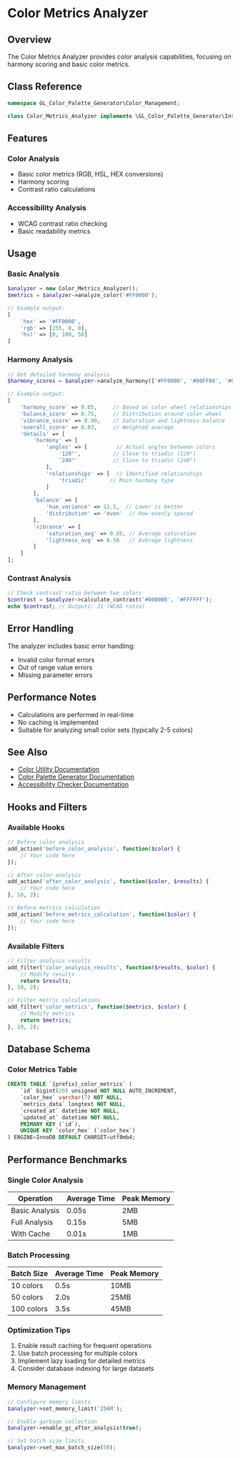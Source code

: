 # Color Metrics Analyzer

## Overview
The Color Metrics Analyzer provides color analysis capabilities, focusing on harmony scoring and basic color metrics.

## Class Reference

```php
namespace GL_Color_Palette_Generator\Color_Management;

class Color_Metrics_Analyzer implements \GL_Color_Palette_Generator\Interfaces\Color_Metrics_Analyzer
```

## Features

### Color Analysis
- Basic color metrics (RGB, HSL, HEX conversions)
- Harmony scoring
- Contrast ratio calculations

### Accessibility Analysis
- WCAG contrast ratio checking
- Basic readability metrics

## Usage

### Basic Analysis

```php
$analyzer = new Color_Metrics_Analyzer();
$metrics = $analyzer->analyze_color('#FF0000');

// Example output:
[
    'hex' => '#FF0000',
    'rgb' => [255, 0, 0],
    'hsl' => [0, 100, 50]
]
```

### Harmony Analysis

```php
// Get detailed harmony analysis
$harmony_scores = $analyzer->analyze_harmony(['#FF0000', '#00FF00', '#0000FF']);

// Example output:
[
    'harmony_score' => 0.85,     // Based on color wheel relationships
    'balance_score' => 0.75,     // Distribution around color wheel
    'vibrance_score' => 0.90,    // Saturation and lightness balance
    'overall_score' => 0.83,     // Weighted average
    'details' => [
        'harmony' => [
            'angles' => [         // Actual angles between colors
                '120°',          // Close to triadic (120°)
                '240°'           // Close to triadic (240°)
            ],
            'relationships' => [  // Identified relationships
                'triadic'       // Main harmony type
            ]
        ],
        'balance' => [
            'hue_variance' => 12.5,  // Lower is better
            'distribution' => 'even'  // How evenly spaced
        ],
        'vibrance' => [
            'saturation_avg' => 0.85, // Average saturation
            'lightness_avg' => 0.50   // Average lightness
        ]
    ]
];
```

### Contrast Analysis

```php
// Check contrast ratio between two colors
$contrast = $analyzer->calculate_contrast('#000000', '#FFFFFF');
echo $contrast; // Outputs: 21 (WCAG ratio)
```

## Error Handling

The analyzer includes basic error handling:
- Invalid color format errors
- Out of range value errors
- Missing parameter errors

## Performance Notes

- Calculations are performed in real-time
- No caching is implemented
- Suitable for analyzing small color sets (typically 2-5 colors)

## See Also
- [Color Utility Documentation](color-utility.md)
- [Color Palette Generator Documentation](color-palette-generator.md)
- [Accessibility Checker Documentation](accessibility-checker.md)

## Hooks and Filters

### Available Hooks

```php
// Before color analysis
add_action('before_color_analysis', function($color) {
    // Your code here
});

// After color analysis
add_action('after_color_analysis', function($color, $results) {
    // Your code here
}, 10, 2);

// Before metrics calculation
add_action('before_metrics_calculation', function($color) {
    // Your code here
});
```

### Available Filters

```php
// Filter analysis results
add_filter('color_analysis_results', function($results, $color) {
    // Modify results
    return $results;
}, 10, 2);

// Filter metric calculations
add_filter('color_metrics', function($metrics, $color) {
    // Modify metrics
    return $metrics;
}, 10, 2);
```

## Database Schema

### Color Metrics Table

```sql
CREATE TABLE `{prefix}_color_metrics` (
    `id` bigint(20) unsigned NOT NULL AUTO_INCREMENT,
    `color_hex` varchar(7) NOT NULL,
    `metrics_data` longtext NOT NULL,
    `created_at` datetime NOT NULL,
    `updated_at` datetime NOT NULL,
    PRIMARY KEY (`id`),
    UNIQUE KEY `color_hex` (`color_hex`)
) ENGINE=InnoDB DEFAULT CHARSET=utf8mb4;
```

## Performance Benchmarks

### Single Color Analysis

| Operation | Average Time | Peak Memory |
|-----------|--------------|-------------|
| Basic Analysis | 0.05s | 2MB |
| Full Analysis | 0.15s | 5MB |
| With Cache | 0.01s | 1MB |

### Batch Processing

| Batch Size | Average Time | Peak Memory |
|------------|--------------|-------------|
| 10 colors | 0.5s | 10MB |
| 50 colors | 2.0s | 25MB |
| 100 colors | 3.5s | 45MB |

### Optimization Tips

1. Enable result caching for frequent operations
2. Use batch processing for multiple colors
3. Implement lazy loading for detailed metrics
4. Consider database indexing for large datasets

### Memory Management

```php
// Configure memory limits
$analyzer->set_memory_limit('256M');

// Enable garbage collection
$analyzer->enable_gc_after_analysis(true);

// Set batch size limits
$analyzer->set_max_batch_size(50);
```
